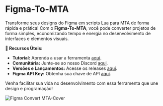 # Figma-To-MTA

Transforme seus designs do Figma em scripts Lua para MTA de forma rápida e prática! Com o **Figma-To-MTA**, você pode converter projetos de forma simples, economizando tempo e energia no desenvolvimento de interfaces e elementos visuais. 

**🔗 Recursos Úteis:**
- **Tutorial:** Aprenda a usar a ferramenta [aqui](https://youtu.be/mvAy16JpKMA).
- **Comunitária:** Junte-se ao nosso Discord [aqui](https://discord.gg/rNAXhxN3hN).
- **Versões e Lançamentos:** Acesse os releases [aqui](https://github.com/Trmxv9/Figma-To-MTA/releases).
- **Figma API Key:** Obtenha sua chave de API [aqui](https://www.figma.com/developers/api#access-tokens).

Venha facilitar sua vida no desenvolvimento com essa ferramenta que une design e programação!

![Figma Convert MTA-Cover](https://github.com/user-attachments/assets/40a82369-dc8a-4758-86b7-4bdc76cc98b7)
